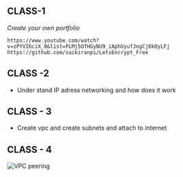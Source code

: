 ## CLASS-1
*Create your own portfolio*
```
https://www.youtube.com/watch?v=zPYVI6ciX_0&list=PLMj5OfHGyNU9_iAphUyufJngCj6kOyLFj
https://github.com/saikiranpi/LetsEncrypt_Free
```
## CLASS -2
* Under stand IP adress networking and how does it work

## CLASS - 3
* Create vpc and create subnets and attach to internet 

## CLASS - 4

![VPC peering](C:\CLOUD\AWS\vpc_peering.JPG)